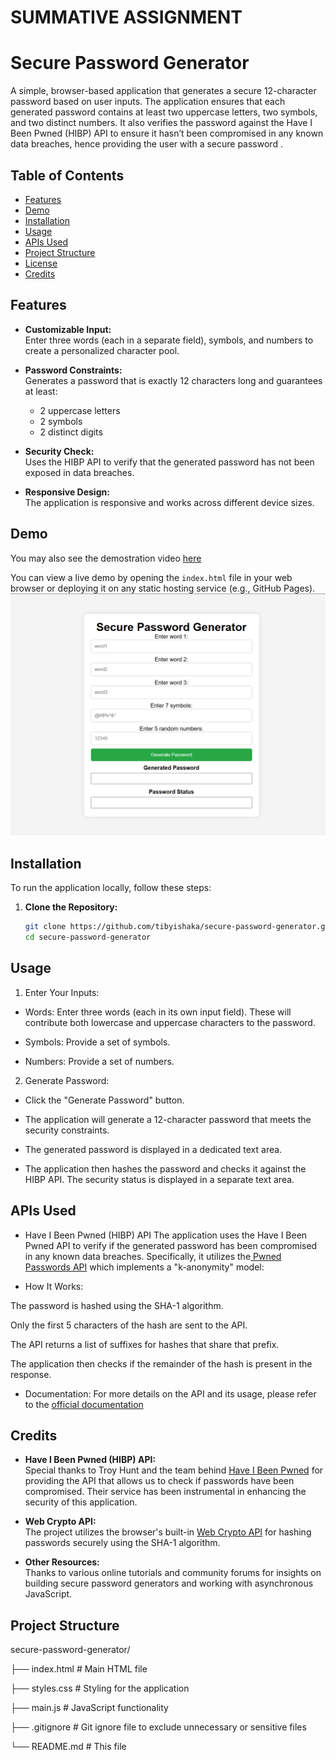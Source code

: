 # SUMMATIVE ASSIGNMENT

# Secure Password Generator

A simple, browser-based application that generates a secure 12-character password based on user inputs. The application ensures that each generated password contains at least two uppercase letters, two symbols, and two distinct numbers. It also verifies the password against the Have I Been Pwned (HIBP) API to ensure it hasn’t been compromised in any known data breaches, hence providing the user with a secure password .

## Table of Contents

- [Features](#features)
- [Demo](#demo)
- [Installation](#installation)
- [Usage](#usage)
- [APIs Used](#apis-used)
- [Project Structure](#project-structure)
- [License](#license)
- [Credits](#credits)

## Features

- **Customizable Input:**  
  Enter three words (each in a separate field), symbols, and numbers to create a personalized character pool.
  
- **Password Constraints:**  
  Generates a password that is exactly 12 characters long and guarantees at least:
  - 2 uppercase letters
  - 2 symbols
  - 2 distinct digits
  

- **Security Check:**  
  Uses the HIBP API to verify that the generated password has not been exposed in data breaches.

- **Responsive Design:**  
  The application is responsive and works across different device sizes.

## Demo
You may also see the demostration video [here](https://youtu.be/vVCT40M9JA0)

You can view a live demo by opening the `index.html` file in your web browser or deploying it on any static hosting service (e.g., GitHub Pages).
![Demo](image/Screenshot%202025-03-24%20113316.png)
## Installation

To run the application locally, follow these steps:

1. **Clone the Repository:**

   ```bash
   git clone https://github.com/tibyishaka/secure-password-generator.git
   cd secure-password-generator

## Usage 

1. Enter Your Inputs:

- Words: Enter three words (each in its own input field). These will contribute both lowercase and uppercase characters to the password.

- Symbols: Provide a set of symbols.

- Numbers: Provide a set of numbers.

2. Generate Password:

* Click the "Generate Password" button.

* The application will generate a 12-character password that meets the security constraints.

* The generated password is displayed in a dedicated text area.

* The application then hashes the password and checks it against the HIBP API. The security status is displayed in a separate text area.

## APIs Used
- Have I Been Pwned (HIBP) API
The application uses the Have I Been Pwned API to verify if the generated password has been compromised in any known data breaches. Specifically, it utilizes the[ Pwned Passwords API](https://haveibeenpwned.com/API/v3#PwnedPasswords) which implements a "k-anonymity" model:

- How It Works:

The password is hashed using the SHA-1 algorithm.

Only the first 5 characters of the hash are sent to the API.

The API returns a list of suffixes for hashes that share that prefix.

The application then checks if the remainder of the hash is present in the response.

- Documentation:
For more details on the API and its usage, please refer to the [official documentation](https://haveibeenpwned.com/API/v3)

 
## Credits

- **Have I Been Pwned (HIBP) API:**  
  Special thanks to Troy Hunt and the team behind [Have I Been Pwned](https://haveibeenpwned.com/API/v3#PwnedPasswords) for providing the API that allows us to check if passwords have been compromised. Their service has been instrumental in enhancing the security of this application.

- **Web Crypto API:**  
  The project utilizes the browser's built-in [Web Crypto API](https://developer.mozilla.org/en-US/docs/Web/API/SubtleCrypto) for hashing passwords securely using the SHA-1 algorithm.

- **Other Resources:**  
  Thanks to various online tutorials and community forums for insights on building secure password generators and working with asynchronous JavaScript.


## Project Structure

secure-password-generator/

├── index.html         # Main HTML file

├── styles.css         # Styling for the application

├── main.js            # JavaScript functionality

├── .gitignore  # Git ignore file to exclude unnecessary or sensitive files

└── README.md          # This file
